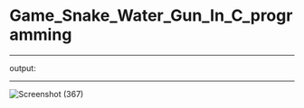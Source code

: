 # Game_Snake_Water_Gun_In_C_programming
***************
output:
******
![Screenshot (367)](https://github.com/hey-its-d2t2/Game_Snake_Water_Gun_In_C_programming/assets/63626210/275ecf2b-f8ab-4b4d-8610-b0c46184b541)
